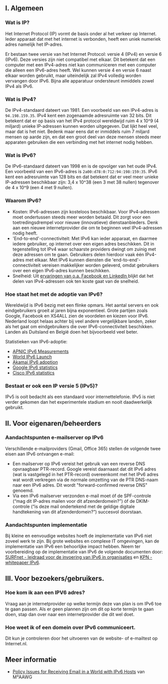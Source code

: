 ## I. Algemeen

### Wat is IP?
Het Internet Protocol (IP) vormt de basis onder al het verkeer op Internet. Ieder apparaat dat met het internet is verbonden, heeft een uniek numeriek adres namelijk het IP-adres.

Er bestaan twee versie van het Internet Protocol: versie 4 (IPv4) en versie 6 (IPv6). Deze versies zijn niet compatibel met elkaar. Dit betekent dat een computer met een IPv4-adres niet kan communiceren met een computer die alleen een IPv6-adres heeft. Wel kunnen versie 4 en versie 6 naast elkaar worden gebruikt, maar uiteindelijk zal IPv4 volledig worden vervangen door IPv6. Bijna alle apparatuur ondersteunt inmiddels zowel IPv4 als IPv6.

### Wat is IPv4?
De IPv4-standaard dateert van 1981. Een voorbeeld van een IPv4-adres is `94.198.159.35`. IPv4 kent een zogenaamde adresruimte van 32 bits. Dit betekent dat er op basis van het IPv4 protocol wereldwijd ruim 4 x 10^9 (4 miljard) unieke IP-adressen kunnen worden uitgegeven. Dat lijkt heel veel, maar dat is het niet. Bedenk maar eens dat er inmiddels ruim 7 miljard mensen op aarde zijn, en dat een groot deel van deze mensen steeds meer apparaten gebruiken die een verbinding met het internet nodig hebben.

### Wat is IPv6?
De IPv6-standaard dateert van 1998 en is de opvolger van het oude IPv4. Een voorbeeld van een IPv6-adres is `2a00:d78:0:712:94:198:159:35`. IPv6 kent een adresruimte van 128 bits en dat betekent dat er veel meer unieke IP-adressen beschikbaar zijn: 3,4 x 10^38 (een 3 met 38 nullen) tegenover de 4 x 10^9 (een 4 met 9 nullen).

### Waarom IPv6?

* Kosten: IPv6-adressen zijn kosteloos beschikbaar. Voor IPv4-adressen moet ondertussen steeds meer worden betaald. Dit zorgt voor een toetredingsdrempel voor nieuwe (innovatieve) dienstaanbieders. Denk aan een nieuwe internetprovider die om te beginnen veel IPv4-adressen nodig heeft.
* 'End-to-end'-connectiviteit: Met IPv6 kan ieder apparaat, en daarmee iedere gebruiker, op internet over een eigen adres beschikken. Dit in tegenstelling tot IPv4 waar schaarste providers dwingt om zuinig met deze adressen om te gaan. Gebruikers delen hierdoor vaak één IPv4-adres met elkaar. Met IPv6 kunnen diensten die 'end-to-end'-connectiviteit vereisen makkelijker worden geleverd, omdat gebruikers over een eigen IPv6-adres kunnen beschikken.
* Snelheid: Uit [ervaringen van o.a. Facebook en LinkedIn ](https://blog.apnic.net/2016/08/15/optimized-content-providers-connect-faster-ipv6/) blijkt dat het delen van IPv4-adressen ook ten koste gaat van de snelheid.

### Hoe staat het met de adoptie van IPv6?
Wereldwijd is IPv6 bezig met een flinke opmars. Het aantal servers en ook eindgebruikers groeit al jaren bijna exponentieel. Grote partijen zoals Google, Facebook en XS4ALL zien de voordelen en kiezen voor IPv6. Nederland loopt helaas achter bij veel andere vergelijkbare landen, zeker als het gaat om eindgebruikers die over IPv6-connectiviteit beschikken. Landen als Duitsland en België doen het bijvoorbeeld veel beter.

Statistieken van IPv6-adoptie:

* [APNIC IPv6 Measurements](https://stats.labs.apnic.net/ipv6/)
* [World IPv6 Launch](http://www.worldipv6launch.org/measurements/)
* [Akamai IPv6 adoption](https://www.akamai.com/us/en/about/our-thinking/state-of-the-internet-report/state-of-the-internet-ipv6-adoption-visualization.jsp)
* [Google IPv6 statistics](https://www.google.com/intl/en/ipv6/statistics.html)
* [Cisco IPv6 statistics](http://6lab.cisco.com/stats/)


### Bestaat er ook een IP versie 5 (IPv5)?
IPv5 is ooit bedacht als een standaard voor internettelefonie. IPv5 is niet verder gekomen dan het experimentele stadium en nooit daadwerkelijk gebruikt.


## II. Voor eigenaren/beheerders
### Aandachtspunten e-mailserver op IPv6
Verschillende e-mailproviders (Gmail, Office 365) stellen de volgende twee eisen aan IPv6 ontvangen e-mail:

* Een mailserver op IPv6 vereist het gebruik van een reverse DNS opvraagbaar PTR-record. Google vereist daarnaast dat dit IPv6 adres (wat is vastgelegd in het PTR-record) overeenkomt met het IPv6 adres wat wordt verkregen via de normale omzetting van de PTR DNS-naam naar een IPv6 adres. Dit wordt "forward-confirmed reverse DNS" genoemd.
* Via een IPv6 mailserver verzonden e-mail moet óf de SPF-controle (“mag dit IP-adres mailen voor dit afzenderdomein?”) óf de DKIM-controle (“is deze mail ondertekend met de geldige digitale handtekening van dit afzenderdomein?”) succesvol doorstaan.

### Aandachtspunten implementatie
Bij kleine en eenvoudige websites hoeft de implementatie van IPv6 niet zoveel werk te zijn. Bij grote websites en complexe IT omgevingen, kan de implementatie van IPv6 een behoorlijke impact hebben. Neem ter voorbereiding op de implementatie van IPv6 de volgende documenten door: [SURFnet - leidraad voor de invoering van IPv6 in organisaties](https://www.surf.nl/binaries/content/assets/surf/nl/kennisbank/2011/rapport_201102_IPv6_Case_Study_Leidraad_voor_de_invoering_van_IPv6_in_organisaties-1.pdf) en [KPN - whitepaper IPv6](https://kpnlokaleoverheid.nl/wp-content/uploads/2009/03/Whitepaper-IPv6-versie-1-5-26-06-2013.pdf).

## III. Voor bezoekers/gebruikers.
### Hoe kom ik aan een IPV6 adres?
Vraag aan je internetprovider op welke termijn deze van plan is om IPv6 toe te gaan passen. Als er geen plannen zijn om dit op korte termijn te gaan doen, stap dan over naar een internetprovider die dit wel doet.

### Hoe weet ik of een domein over IPv6 communiceert.
Dit kun je controleren door het uitvoeren van de website- of e-mailtest op Internet.nl.

## Meer informatie
* [Policy Issues for Receiving Email in a World with IPv6 Hosts](https://www.m3aawg.org/sites/default/files/document/M3AAWG_Inbound_IPv6_Policy_Issues-2014-09.pdf) van M³AAWG
